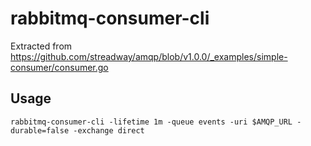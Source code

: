 # rabbitmq-consumer-cli

Extracted from https://github.com/streadway/amqp/blob/v1.0.0/_examples/simple-consumer/consumer.go

## Usage

```
rabbitmq-consumer-cli -lifetime 1m -queue events -uri $AMQP_URL -durable=false -exchange direct
```
